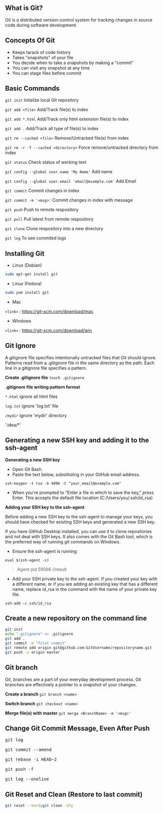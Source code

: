 ## What is Git?

Git is a distributed version-control system for tracking changes in source code during software development.

## Concepts Of Git

- Keeps tarack of code history
- Takes "snapshots" of your file
- You decide when to take a snapshots by making a "commit"
- You can visit any snapshot at any time
- You can stage files before commit


## Basic Commands
```git init``` 					Initailze local Git repository

```git add <file>``` 			Add/Track file(s) to index

```git add *.html``` 			Add/Track only html extension file(s) to index

```git add .``` 				Add/Track all type of file(s) to index

```git rm --cached <file>``` 	Remove/Untracked file(s) from index

```git rm -r -f --cached <directory>``` Force remove/untracked directory from index

```git status``` 				Check status of working text

```git config --global user.name 'My Name'``` Add name

```git config --global user.email 'email@example.com'``` Add Email

```git commit``` 				Commit changes in index

```git commit -m '<msg>'``` Commit changes in index with message

```git push``` 					Push to remote respository

```git pull``` 					Pull latest from remote respository

```git clone``` 				Clone respository into a new directory

```git log``` 				To see commited logs

## Installing Git

- Linux (Debian)
```sh
sudo apt-get install git
```

- Linux (Fedora)
```sh
sudo yum install git
```

- Mac

```<link>``` : <https://git-scm.com/download/mac>

- Windows

```<link>``` : <https://git-scm.com/download/win>

## Git Ignore
A gitignore file specifies intentionally untracked files that Git should ignore. Patterns read from a .gitignore file in the same directory as the path. Each line in a gitignore file specifies a pattern.

**Create .gitignore file** `touch .gitignore`

**.gitignore file writing pattern format**

`*.html` ignore all html files

`log.txt` ignore 'log.txt' file

`/mydir` ignore 'mydir' directory

'.idea/*' 

## Generating a new SSH key and adding it to the ssh-agent
**Generating a new SSH key**
- Open Git Bash.
- Paste the text below, substituting in your GitHub email address.

`ssh-keygen -t rsa -b 4096 -C "your_email@example.com"`

- When you're prompted to "Enter a file in which to save the key," press Enter. This accepts the default file location (C:/Users/you/.ssh/id_rsa)

**Adding your SSH key to the ssh-agent**

Before adding a new SSH key to the ssh-agent to manage your keys, you should have checked for existing SSH keys and generated a new SSH key.

If you have GitHub Desktop installed, you can use it to clone repositories and not deal with SSH keys. It also comes with the Git Bash tool, which is the preferred way of running git commands on Windows.

- Ensure the ssh-agent is running
```
eval $(ssh-agent -s)
```
> Agent pid 59566 //result

- Add your SSH private key to the ssh-agent. If you created your key with a different name, or if you are adding an existing key that has a different name, replace id_rsa in the command with the name of your private key file.

```
ssh-add ~/.ssh/id_rsa
```

## Create a new repository on the command line

```sh
git init
echo ".gitignore" >> .gitignore
git add .
git commit -m "first commit"
git remote add origin git@github.com:GitUsername/repositoryname.git
git push -u origin master
```

## Git branch
Git, branches are a part of your everyday development process. Git branches are effectively a pointer to a snapshot of your changes.

**Create a branch**
``` git branch <name> ```

**Switch branch**
``` git checkout <name> ```

**Merge file(s) with master**
``` git merge <BranchName> -m '<msg>' ```


## Change Git Commit Message, Even After Push

<pre>
git log

git commit --amend

git rebase -i HEAD~2

git push -f

git log --oneline
</pre>


## Git Reset and Clean (Restore to last commit)

```bash
git reset --hard;git clean -df;
```
